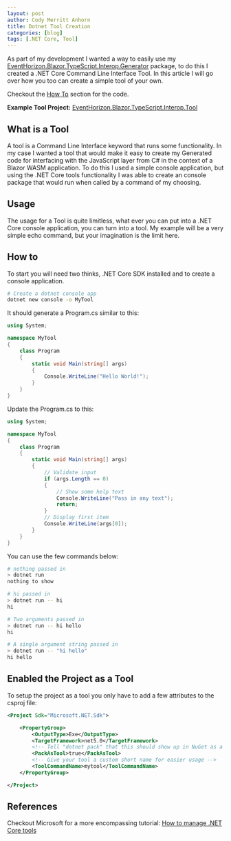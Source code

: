 ```yaml
---
layout: post
author: Cody Merritt Anhorn
title: Dotnet Tool Creation
categories: [blog]
tags: [.NET Core, Tool]
---
```


As part of my development I wanted a way to easily use my <a href="https://github.com/canhorn/EventHorizon.Blazor.TypeScript.Interop.Generator" target="_blank">EventHorizon.Blazor.TypeScript.Interop.Generator</a> package, to do this I created a .NET Core Command Line Interface Tool. In this article I will go over how you too can create a simple tool of your own. 

Checkout the <a href="#how-to">How To</a> section for the code.

**Example Tool Project:** <a href="https://github.com/canhorn/EventHorizon.Blazor.TypeScript.Interop.Generator/tree/main/Tool/EventHorizon.Blazor.TypeScript.Interop.Tool" target="_blank">EventHorizon.Blazor.TypeScript.Interop.Tool</a>

## What is a Tool

A tool is a Command Line Interface keyword that runs some functionality. In my case I wanted a tool that would make it easy to create my Generated code for interfacing with the JavaScript layer from C# in the context of a Blazor WASM application. To do this I used a simple console application, but using the .NET Core tools functionality I was able to create an console package that would run when called by a command of my choosing.

## Usage

The usage for a Tool is quite limitless, what ever you can put into a .NET Core console application, you can turn into a tool. My example will be a very simple echo command, but your imagination is the limit here.

## How to

To start you will need two thinks, .NET Core SDK installed and to create a console application.

~~~ bash
# Create a dotnet console app
dotnet new console -o MyTool
~~~

It should generate a Program.cs similar to this:

~~~ csharp
using System;

namespace MyTool
{
    class Program
    {
        static void Main(string[] args)
        {
            Console.WriteLine("Hello World!");
        }
    }
}
~~~

Update the Program.cs to this:

~~~ csharp
using System;

namespace MyTool
{
    class Program
    {
        static void Main(string[] args)
        {
            // Validate input
            if (args.Length == 0)
            {
                // Show some help text
                Console.WriteLine("Pass in any text");
                return;
            }
            // Display first item
            Console.WriteLine(args[0]);
        }
    }
}
~~~

You can use the few commands below:

~~~ bash
# nothing passed in
> dotnet run
nothing to show

# hi passed in
> dotnet run -- hi
hi

# Two arguments passed in
> dotnet run -- hi hello
hi

# A single argument string passed in
> dotnet run -- "hi hello"
hi hello
~~~

## Enabled the Project as a Tool

To setup the project as a tool you only have to add a few attributes to the csproj file:

~~~ xml
<Project Sdk="Microsoft.NET.Sdk">

    <PropertyGroup>
        <OutputType>Exe</OutputType>
        <TargetFramework>net5.0</TargetFramework>
        <!-- Tell "dotnet pack" that this should show up in NuGet as a tool -->
        <PackAsTool>true</PackAsTool>
        <!-- Give your tool a custom short name for easier usage -->
        <ToolCommandName>mytool</ToolCommandName>
    </PropertyGroup>

</Project>
~~~

## References

Checkout Microsoft for a more encompassing tutorial: <a href="https://docs.microsoft.com/en-us/dotnet/core/tools/global-tools" target="_blank">How to manage .NET Core tools</a>